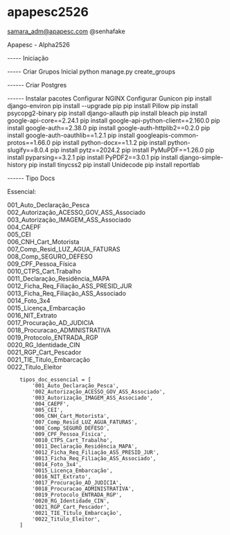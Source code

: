# apapesc2526

samara_adm@apapesc.com
@senhafake

Apapesc - Alpha2526

----- Iniciação

----- Criar Grupos Inicial
python manage.py create_groups


------ Criar Postgres


------ Instalar pacotes
Configurar NGINX
Configurar Gunicon
pip install django-environ
pip install --upgrade pip
pip install Pillow
pip install psycopg2-binary
pip install django-allauth
pip install bleach
pip install google-api-core==2.24.1
pip install google-api-python-client==2.160.0
pip install google-auth==2.38.0
pip install google-auth-httplib2==0.2.0
pip install google-auth-oauthlib==1.2.1
pip install googleapis-common-protos==1.66.0
pip install python-docx==1.1.2
pip install python-slugify==8.0.4
pip install pytz==2024.2
pip install PyMuPDF==1.26.0
pip install pyparsing==3.2.1
pip install PyPDF2==3.0.1
pip install django-simple-history
pip install tinycss2
pip install Unidecode
pip install reportlab

------ Tipo Docs

Essencial:

001_Auto_Declaração_Pesca  
002_Autorização_ACESSO_GOV_ASS_Associado  
003_Autorização_IMAGEM_ASS_Associado   
004_CAEPF  
005_CEI  
006_CNH_Cart_Motorista  
007_Comp_Resid_LUZ_AGUA_FATURAS  
008_Comp_SEGURO_DEFESO  
009_CPF_Pessoa_Física  
0010_CTPS_Cart.Trabalho  
0011_Declaração_Residência_MAPA  
0012_Ficha_Req_Filiação_ASS_PRESID_JUR  
0013_Ficha_Req_Filiação_ASS_Associado  
0014_Foto_3x4  
0015_Licença_Embarcação  
0016_NIT_Extrato  
0017_Procuração_AD_JUDICIA  
0018_Procuracao_ADMINISTRATIVA  
0019_Protocolo_ENTRADA_RGP  
0020_RG_Identidade_CIN  
0021_RGP_Cart_Pescador  
0021_TIE_Titulo_Embarcação  
0022_Titulo_Eleitor


        tipos_doc_essencial = [
            '001_Auto_Declaração_Pesca', 
            '002_Autorização_ACESSO_GOV_ASS_Associado',  
            '003_Autorização_IMAGEM_ASS_Associado',   
            '004_CAEPF',  
            '005_CEI',  
            '006_CNH_Cart_Motorista',  
            '007_Comp_Resid_LUZ_AGUA_FATURAS',  
            '008_Comp_SEGURO_DEFESO',  
            '009_CPF_Pessoa_Física',  
            '0010_CTPS_Cart_Trabalho', 
            '0011_Declaração_Residência_MAPA',  
            '0012_Ficha_Req_Filiação_ASS_PRESID_JUR', 
            '0013_Ficha_Req_Filiação_ASS_Associado',  
            '0014_Foto_3x4', 
            '0015_Licença_Embarcação',  
            '0016_NIT_Extrato',  
            '0017_Procuração_AD_JUDICIA',  
            '0018_Procuracao_ADMINISTRATIVA',  
            '0019_Protocolo_ENTRADA_RGP',  
            '0020_RG_Identidade_CIN',
            '0021_RGP_Cart_Pescador',
            '0021_TIE_Titulo_Embarcação',
            '0022_Titulo_Eleitor',
        ]
